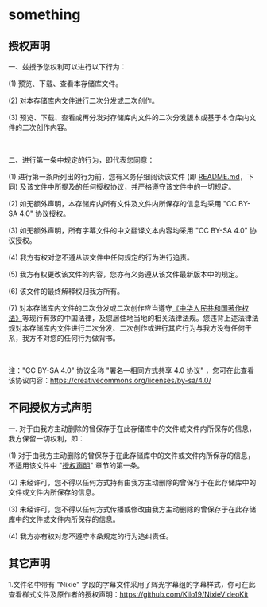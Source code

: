 # something
## 授权声明
一、兹授予您权利可以进行以下行为：

  (1) 预览、下载、查看本存储库文件。 
 
  (2) 对本存储库内文件进行二次分发或二次创作。 
  
  (3) 预览、下载、查看或再分发对存储库内文件的二次分发版本或基于本仓库内文件的二次创作内容。 

<br/>

二、进行第一条中规定的行为，即代表您同意：

  (1) 进行第一条所列出的行为前，您有义务仔细阅读该文件 (即 [README.md](README.md)，下同) 及该文件中所提及的任何授权协议，并严格遵守该文件中的一切规定。
 
  (2) 如无额外声明，本存储库内所有文件及文件内所保存的信息均采用 "CC BY-SA 4.0" 协议授权。 

  (3) 如无额外声明，所有字幕文件的中文翻译文本内容均采用 "CC BY-SA 4.0" 协议授权。 

  (4) 我方有权对您不遵从该文件中任何规定的行为进行追责。

  (5) 我方有权更改该文件的内容，您亦有义务遵从该文件最新版本中的规定。

  (6) 该文件的最终解释权归我方所有。

  (7) 对本存储库内文件的二次分发或二次创作应当遵守[《中华人民共和国著作权法》](https://flk.npc.gov.cn/detail?id=ff808081752b7d430175e4766bab1557&fileId=&type=&title=%E4%B8%AD%E5%8D%8E%E4%BA%BA%E6%B0%91%E5%85%B1%E5%92%8C%E5%9B%BD%E8%91%97%E4%BD%9C%E6%9D%83%E6%B3%95)等现行有效的中国法律，及您居住地当地的相关法律法规。您违背上述法律法规对本存储库内文件进行二次分发、二次创作或进行其它行为与我方没有任何干系，我方不对您的任何行为做背书。

<br/>

注："CC BY-SA 4.0" 协议全称 "署名—相同方式共享 4.0 协议" ，您可在此查看该协议内容：https://creativecommons.org/licenses/by-sa/4.0/

## 不同授权方式声明
一. 对于由我方主动删除的曾保存于在此存储库中的文件或文件内所保存的信息，我方保留一切权利，即：

   (1) 对于由我方主动删除的曾保存于在此存储库中的文件或文件内所保存的信息，不适用该文件中 "[授权声明](README.md#授权声明)" 章节的第一条。

   (2) 未经许可，您不得以任何方式持有由我方主动删除的曾保存于在此存储库中的文件或文件内所保存的信息。

   (3) 未经许可，您不得以任何方式传播或修改由我方主动删除的曾保存于在此存储库中的文件或文件内所保存的信息。

   (4) 我方亦有权对您不遵守本条规定的行为追纠责任。

## 其它声明
1.文件名中带有 "Nixie" 字段的字幕文件采用了辉光字幕组的字幕样式，你可在此查看样式文件及原作者的授权声明：https://github.com/Kilo19/NixieVideoKit 
